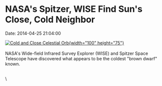 NASA\'s Spitzer, WISE Find Sun\'s Close, Cold Neighbor
======================================================

Date: 2014-04-25 21:04:00

[![Cold and Close Celestial
Orb](http://www.jpl.nasa.gov/images/wise/20140425/pia18001-226.jpg){width="100"
height="75"}](http://www.jpl.nasa.gov/news/news.cfm?release=2014-127&rn=news.xml&rst=4122)\
\
NASA\'s Wide-field Infrared Survey Explorer (WISE) and Spitzer Space
Telescope have discovered what appears to be the coldest \"brown dwarf\"
known.

\
\
